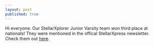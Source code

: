 ```yaml
---
layout: post
published: true
---
```

Hi everyone. Our StellarXplorer Junior Varsity team won third place at nationals! They were mentioned in the offical StellarXpress newsletter. Check them out [here](https://files.constantcontact.com/16875240601/290909e2-6b44-4836-9e2b-63adfe8264e7.pdf). 